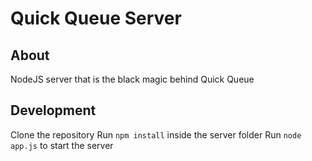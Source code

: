 # Quick Queue Server

## About
NodeJS server that is the black magic behind Quick Queue

## Development
Clone the repository
Run `npm install` inside the server folder
Run `node app.js` to start the server

